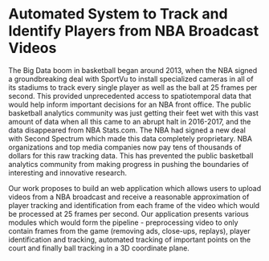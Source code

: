 # Automated System to Track and Identify Players from NBA Broadcast Videos

The Big Data boom in basketball began around 2013, when the NBA signed a groundbreaking deal with SportVu to install specialized cameras in all of its stadiums to track every single player as well as the ball at 25 frames per second. This provided unprecedented access to spatiotemporal data that would help inform important decisions for an NBA front office. The public basketball analytics community was just getting their feet wet with this vast amount of data when all this came to an abrupt halt in 2016-2017, and the data disappeared from NBA Stats.com. The NBA had signed a new deal with Second Spectrum which made this data completely proprietary. NBA organizations and top media companies now pay tens of thousands of dollars for this raw tracking data. This has prevented the public basketball analytics community from making progress in pushing the boundaries of interesting and innovative research. 

Our work proposes to build an web application which allows users to upload videos from a NBA broadcast and receive a reasonable approximation of player tracking and identification from each frame of the video which would be processed at 25 frames per second. Our application presents various modules which would form the pipeline - preprocessing video to only contain frames from the game (removing ads, close-ups, replays), player identification and tracking, automated tracking of important points on the court and finally ball tracking in a 3D coordinate plane. 


